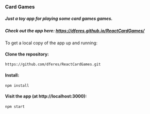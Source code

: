 ### Card Games

##### Just a toy app for playing some card games games.

##### Check out the app here: https://dferes.github.io/ReactCardGames/

To get a local copy of the app up and running:

#### Clone the repository:

    https://github.com/dferes/ReactCardGames.git
    
#### Install:

    npm install
    
#### Visit the app (at http://localhost:3000):

    npm start    

